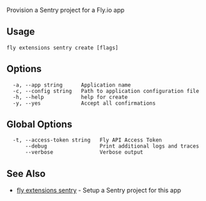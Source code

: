 Provision a Sentry project for a Fly.io app


## Usage
~~~
fly extensions sentry create [flags]
~~~

## Options

~~~
  -a, --app string      Application name
  -c, --config string   Path to application configuration file
  -h, --help            help for create
  -y, --yes             Accept all confirmations
~~~

## Global Options

~~~
  -t, --access-token string   Fly API Access Token
      --debug                 Print additional logs and traces
      --verbose               Verbose output
~~~

## See Also

* [fly extensions sentry](/docs/flyctl/extensions-sentry/)	 - Setup a Sentry project for this app

